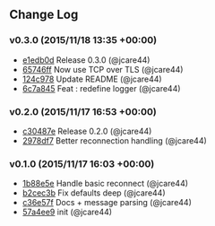 ## Change Log

### v0.3.0 (2015/11/18 13:35 +00:00)
- [e1edb0d](https://github.com/jcare44/good-logmatic/commit/e1edb0db6328ecdd4405d0ac753713ab642524af) Release 0.3.0 (@jcare44)
- [65746ff](https://github.com/jcare44/good-logmatic/commit/65746ff2d3e7efd8dc514fb76f5542ab25c090c1) Now use TCP over TLS (@jcare44)
- [124c978](https://github.com/jcare44/good-logmatic/commit/124c97827b4404340979467262d1e8db3209c213) Update README (@jcare44)
- [6c7a845](https://github.com/jcare44/good-logmatic/commit/6c7a845c7d439bdb84e6fa1eaf9df56b53ba1574) Feat : redefine logger (@jcare44)

### v0.2.0 (2015/11/17 16:53 +00:00)
- [c30487e](https://github.com/jcare44/good-logmatic/commit/c30487e7de8493c618aa05d7fabc9d86c121ab76) Release 0.2.0 (@jcare44)
- [2978df7](https://github.com/jcare44/good-logmatic/commit/2978df79abcaa63a51a6b7048888d20ae88d8e7c) Better reconnection handling (@jcare44)

### v0.1.0 (2015/11/17 16:03 +00:00)
- [1b88e5e](https://github.com/jcare44/good-logmatic/commit/1b88e5eeefdd73d1b19f58e36910621b29ef0444) Handle basic reconnect (@jcare44)
- [b2cec3b](https://github.com/jcare44/good-logmatic/commit/b2cec3bb87e073f47b1352dce571ce7e61d777ba) Fix defaults deep (@jcare44)
- [c36e57f](https://github.com/jcare44/good-logmatic/commit/c36e57f70e86d9d5f9b240f4b0f18bc046dd7592) Docs + message parsing (@jcare44)
- [57a4ee9](https://github.com/jcare44/good-logmatic/commit/57a4ee9f39e277c35fbe6f591e1bb93c64b6fd60) init (@jcare44)
